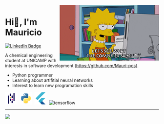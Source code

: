 <img src = "Lisa.gif" width = "325px" align = "right">

# Hi👋, I'm Mauricio
  <div id="badges">
  <a href = "https://github.com/Mauri-pos">
    <img src="https://img.shields.io/badge/LinkedIn-blue?style=for-the-badge&logo=linkedin&logoColor=white" alt="LinkedIn Badge"/>
  </a>

</div>

A chemical engineering student at UNICAMP with interests in software development (https://github.com/Mauri-pos).

- Python programmer
- Learning about artifitial neural networks
- Interest to learn new programation skills

<div>
  
  <img src="https://raw.githubusercontent.com/devicons/devicon/2ae2a900d2f041da66e950e4d48052658d850630/icons/pandas/pandas-original.svg" alt="pandas" width="40"         height="40"/>&nbsp;
  <img src="https://raw.githubusercontent.com/devicons/devicon/master/icons/python/python-original.svg" alt="python" width="40" height="40"/>&nbsp;
  <img src="https://github.com/devicons/devicon/blob/master/icons/flutter/flutter-original.svg" title="Flutter" alt="Flutter" width="40" height="40"/>&nbsp;
  <img src="https://www.vectorlogo.zone/logos/tensorflow/tensorflow-icon.svg" alt="tensorflow" width="40" height="40"/>&nbsp;
  
</div>

---


<div align = "left">
<img height = "200em" src="https://github-readme-stats.vercel.app/api?username=mauri-pos&show_icons=true&show_icons=true&theme=bear&count_private=true" />
</div>
